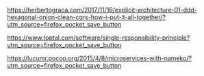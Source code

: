 
https://herbertograca.com/2017/11/16/explicit-architecture-01-ddd-hexagonal-onion-clean-cqrs-how-i-put-it-all-together/?utm_source=firefox_pocket_save_button

https://www.toptal.com/software/single-responsibility-principle?utm_source=firefox_pocket_save_button

https://lucumr.pocoo.org/2015/4/8/microservices-with-nameko/?utm_source=firefox_pocket_save_button